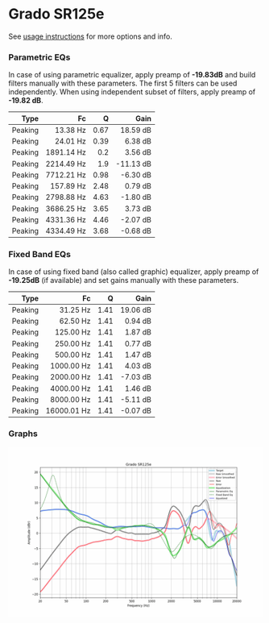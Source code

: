 # Grado SR125e
See [usage instructions](https://github.com/jaakkopasanen/AutoEq#usage) for more options and info.

### Parametric EQs
In case of using parametric equalizer, apply preamp of **-19.83dB** and build filters manually
with these parameters. The first 5 filters can be used independently.
When using independent subset of filters, apply preamp of **-19.82 dB**.

| Type    | Fc         |    Q | Gain      |
|--------:|-----------:|-----:|----------:|
| Peaking | 13.38 Hz   | 0.67 | 18.59 dB  |
| Peaking | 24.01 Hz   | 0.39 | 6.38 dB   |
| Peaking | 1891.14 Hz | 0.2  | 3.56 dB   |
| Peaking | 2214.49 Hz | 1.9  | -11.13 dB |
| Peaking | 7712.21 Hz | 0.98 | -6.30 dB  |
| Peaking | 157.89 Hz  | 2.48 | 0.79 dB   |
| Peaking | 2798.88 Hz | 4.63 | -1.80 dB  |
| Peaking | 3686.25 Hz | 3.65 | 3.73 dB   |
| Peaking | 4331.36 Hz | 4.46 | -2.07 dB  |
| Peaking | 4334.49 Hz | 3.68 | -0.68 dB  |

### Fixed Band EQs
In case of using fixed band (also called graphic) equalizer, apply preamp of **-19.25dB**
(if available) and set gains manually with these parameters.

| Type    | Fc          |    Q | Gain     |
|--------:|------------:|-----:|---------:|
| Peaking | 31.25 Hz    | 1.41 | 19.06 dB |
| Peaking | 62.50 Hz    | 1.41 | 0.94 dB  |
| Peaking | 125.00 Hz   | 1.41 | 1.87 dB  |
| Peaking | 250.00 Hz   | 1.41 | 0.77 dB  |
| Peaking | 500.00 Hz   | 1.41 | 1.47 dB  |
| Peaking | 1000.00 Hz  | 1.41 | 4.03 dB  |
| Peaking | 2000.00 Hz  | 1.41 | -7.03 dB |
| Peaking | 4000.00 Hz  | 1.41 | 1.46 dB  |
| Peaking | 8000.00 Hz  | 1.41 | -5.11 dB |
| Peaking | 16000.01 Hz | 1.41 | -0.07 dB |

### Graphs
![](./Grado%20SR125e.png)